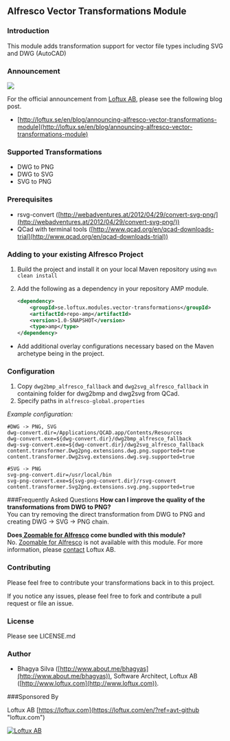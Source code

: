 ## Alfresco Vector Transformations Module

### Introduction
This module adds transformation support for vector file types including SVG and DWG (AutoCAD)

### Announcement

![](http://loftux.se/files/.thumbs/blog_images/20150209_vector_transformations/720x400e/blog_image.006.jpg)

For the official announcement from [Loftux AB](http://www.loftux.se?ref=avt-git), please see the following blog post.  
 
 - [http://loftux.se/en/blog/announcing-alfresco-vector-transformations-module](http://loftux.se/en/blog/announcing-alfresco-vector-transformations-module)

### Supported Transformations
- DWG to PNG
- DWG to SVG
- SVG to PNG

### Prerequisites
- rsvg-convert ([http://webadventures.at/2012/04/29/convert-svg-png/](http://webadventures.at/2012/04/29/convert-svg-png/))
- QCad with terminal tools ([http://www.qcad.org/en/qcad-downloads-trial](http://www.qcad.org/en/qcad-downloads-trial))

### Adding to your existing Alfresco Project

1. Build the project and install it on your local Maven repository using `mvn clean install`
2. Add the following as a dependency in your repository AMP module.
  
    ```xml
    <dependency>
        <groupId>se.loftux.modules.vector-transformations</groupId>
        <artifactId>repo-amp</artifactId>
        <version>1.0-SNAPSHOT</version>
        <type>amp</type>
    </dependency>  

* Add additional overlay configurations necessary based on the Maven archetype being in the project.

### Configuration
1. Copy `dwg2bmp_alfresco_fallback` and `dwg2svg_alfresco_fallback` in containing folder for dwg2bmp and dwg2svg from QCad.
2. Specify paths in `alfresco-global.properties`

*Example configuration:*
	
	#DWG -> PNG, SVG
	dwg-convert.dir=/Applications/QCAD.app/Contents/Resources
	dwg-convert.exe=${dwg-convert.dir}/dwg2bmp_alfresco_fallback
	dwg-svg-convert.exe=${dwg-convert.dir}/dwg2svg_alfresco_fallback
	content.transformer.Dwg2png.extensions.dwg.png.supported=true
	content.transformer.Dwg2svg.extensions.dwg.svg.supported=true

	#SVG -> PNG
	svg-png-convert.dir=/usr/local/bin
	svg-png-convert.exe=${svg-png-convert.dir}/rsvg-convert
	content.transformer.Svg2png.extensions.svg.png.supported=true

###Frequently Asked Questions
__How can I improve the quality of the transformations from DWG to PNG?__  
You can try removing the direct transformation from DWG to PNG and creating DWG -> SVG -> PNG chain.

__Does[ Zoomable for Alfresco](https://loftux.com/en/blog/announcing-the-zoomable-image-viewer-for-alfresco) come bundled with this module?__  
No. [Zoomable for Alfresco](https://loftux.com/en/products-and-add-ons/alfresco-add-ons/zoomable-for-alfresco) is not available with this module. For more information, please [contact](https://loftux.com/en/contact) Loftux AB.

### Contributing

Please feel free to contribute your transformations back in to this project. 

If you notice any issues, please feel free to fork and contribute a pull request or file an issue.

### License

Please see LICENSE.md

### Author
- Bhagya Silva ([http://www.about.me/bhagyas](http://www.about.me/bhagyas)), Software Architect, Loftux AB ([http://www.loftux.com](http://www.loftux.com)).

###Sponsored By

Loftux AB [https://loftux.com](https://loftux.com/en/?ref=avt-github "loftux.com")

[![Loftux AB](https://loftux.se/themes/loftux_theme/assets/images/loftux-logo/logo-loftux-prefixed-small.png?ref=avt-github)](https://loftux.se?ref=avt-github)